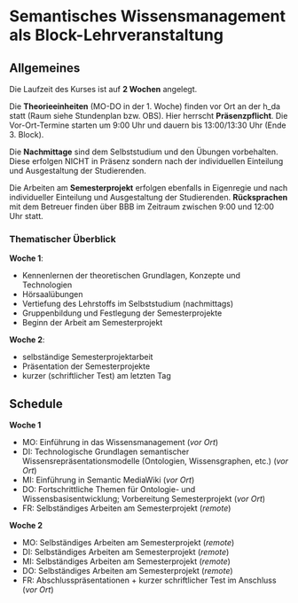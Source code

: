 # Semantisches Wissensmanagement als Block-Lehrveranstaltung


## Allgemeines

Die Laufzeit des Kurses ist auf **2 Wochen** angelegt.

Die **Theorieeinheiten** (MO-DO in der 1. Woche) finden vor Ort an der h_da statt (Raum siehe Stundenplan bzw. OBS). Hier herrscht **Präsenzpflicht**. 
Die Vor-Ort-Termine starten um 9:00 Uhr und dauern bis 13:00/13:30 Uhr (Ende 3. Block).

Die **Nachmittage** sind dem Selbststudium und den Übungen vorbehalten. Diese erfolgen NICHT in Präsenz sondern nach der individuellen Einteilung und Ausgestaltung der Studierenden.  

Die Arbeiten am **Semesterprojekt** erfolgen ebenfalls in Eigenregie und nach individueller Einteilung und Ausgestaltung der Studierenden.
**Rücksprachen** mit dem Betreuer finden über BBB im Zeitraum zwischen 9:00 und 12:00 Uhr statt.


### Thematischer Überblick

**Woche 1**:

- Kennenlernen der theoretischen Grundlagen, Konzepte und Technologien
- Hörsaalübungen 
- Vertiefung des Lehrstoffs im Selbststudium (nachmittags)
- Gruppenbildung und Festlegung der Semesterprojekte
- Beginn der Arbeit am Semesterprojekt


**Woche 2**: 

* selbständige Semesterprojektarbeit
* Präsentation der Semesterprojekte
* kurzer (schriftlicher Test) am letzten Tag


## Schedule

**Woche 1**

- MO: Einführung in das Wissensmanagement (_vor Ort_)
- DI: Technologische Grundlagen semantischer Wissensrepräsentationsmodelle (Ontologien, Wissensgraphen, etc.) (_vor Ort_)
- MI: Einführung in Semantic MediaWiki (_vor Ort_)
- DO: Fortschrittliche Themen für Ontologie- und Wissensbasisentwicklung; Vorbereitung Semesterprojekt (_vor Ort_)
- FR: Selbständiges Arbeiten am Semesterprojekt (*remote*)

**Woche 2**

- MO: Selbständiges Arbeiten am Semesterprojekt (*remote*)
- DI: Selbständiges Arbeiten am Semesterprojekt (*remote*)
- MI: Selbständiges Arbeiten am Semesterprojekt (*remote*)
- DO: Selbständiges Arbeiten am Semesterprojekt (*remote*)
- FR: Abschlusspräsentationen + kurzer schriftlicher Test im Anschluss (_vor Ort_)
